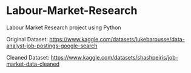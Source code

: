 # Labour-Market-Research
Labour Market Research project using Python

Original Dataset: https://www.kaggle.com/datasets/lukebarousse/data-analyst-job-postings-google-search

Cleaned Dataset: https://www.kaggle.com/datasets/shashpeiris/job-market-data-cleaned
